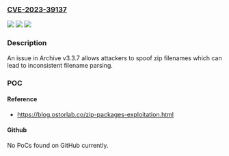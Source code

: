 ### [CVE-2023-39137](https://cve.mitre.org/cgi-bin/cvename.cgi?name=CVE-2023-39137)
![](https://img.shields.io/static/v1?label=Product&message=n%2Fa&color=blue)
![](https://img.shields.io/static/v1?label=Version&message=n%2Fa&color=blue)
![](https://img.shields.io/static/v1?label=Vulnerability&message=n%2Fa&color=brighgreen)

### Description

An issue in Archive v3.3.7 allows attackers to spoof zip filenames which can lead to inconsistent filename parsing.

### POC

#### Reference
- https://blog.ostorlab.co/zip-packages-exploitation.html

#### Github
No PoCs found on GitHub currently.

